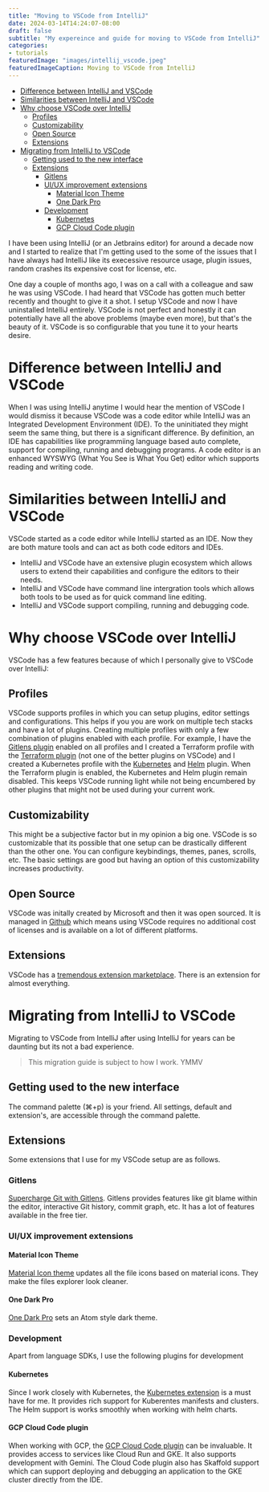 ```yaml
---
title: "Moving to VSCode from IntelliJ"
date: 2024-03-14T14:24:07-08:00
draft: false
subtitle: "My expereince and guide for moving to VSCode from IntelliJ"
categories:
- tutorials
featuredImage: "images/intellij_vscode.jpeg"
featuredImageCaption: Moving to VSCode from IntelliJ
---
```


- [Difference between IntelliJ and VSCode](#difference-between-intellij-and-vscode)
- [Similarities between IntelliJ and VSCode](#similarities-between-intellij-and-vscode)
- [Why choose VSCode over IntelliJ](#why-choose-vscode-over-intellij)
  - [Profiles](#profiles)
  - [Customizability](#customizability)
  - [Open Source](#open-source)
  - [Extensions](#extensions)
- [Migrating from IntelliJ to VSCode](#migrating-from-intellij-to-vscode)
  - [Getting used to the new interface](#getting-used-to-the-new-interface)
  - [Extensions](#extensions-1)
    - [Gitlens](#gitlens)
    - [UI/UX improvement extensions](#uiux-improvement-extensions)
      - [Material Icon Theme](#material-icon-theme)
      - [One Dark Pro](#one-dark-pro)
    - [Development](#development)
      - [Kubernetes](#kubernetes)
      - [GCP Cloud Code plugin](#gcp-cloud-code-plugin)

I have been using IntelliJ (or an Jetbrains editor) for around a decade now and I started to realize that I'm getting used to the some of the issues that I have always had IntelliJ like its execessive resource usage, plugin issues, random crashes its expensive cost for license, etc.

One day a couple of months ago, I was on a call with a colleague and saw he was using VSCode. I had heard that VSCode has gotten much better recently and thought to give it a shot. I setup VSCode and now I have uninstalled IntelliJ entirely. VSCode is not perfect and honestly it can potentially have all the above problems (maybe even more), but that's the beauty of it. VSCode is so configurable that you tune it to your hearts desire.

# Difference between IntelliJ and VSCode
When I was using IntelliJ anytime I would hear the mention of VSCode I would dismiss it because VSCode was a code editor while IntelliJ was an Integrated Development Environment (IDE). To the uninitiated they might seem the same thing, but there is a significant difference. By definition, an IDE has capabilities like programmiing language based auto complete, support for compiling, running and debugging programs. A code editor is an enhanced WYSWYG (What You See is What You Get) editor which supports reading and writing code. 

# Similarities between IntelliJ and VSCode
VSCode started as a code editor while IntelliJ started as an IDE. Now they are both mature tools and can act as both code editors and IDEs. 

- IntelliJ and VSCode have an extensive plugin ecosystem which allows users to extend their capabilities and configure the editors to their needs. 
- IntelliJ and VSCode have command line intergration tools which allows both tools to be used as for quick command line editing.
- IntelliJ and VSCode support compiling, running and debugging code.

# Why choose VSCode over IntelliJ

VSCode has a few features because of which I personally give to VSCode over IntelliJ:

## Profiles
VSCode supports profiles in which you can setup plugins, editor settings and configurations. This helps if you you are work on multiple tech stacks and have a lot of plugins. Creating multiple profiles with only a few combination of plugins enabled with each profile. For example, I have the [Gitlens plugin](https://marketplace.visualstudio.com/items?itemName=eamodio.gitlens) enabled on all profiles and I created a Terraform profile with the [Terraform plugin](https://marketplace.visualstudio.com/items?itemName=hashicorp.terraform) (not one of the better plugins on VSCode) and I created a Kubernetes profile with the [Kubernetes](https://marketplace.visualstudio.com/items?itemName=ms-kubernetes-tools.vscode-kubernetes-tools) and [Helm](https://marketplace.visualstudio.com/items?itemName=Tim-Koehler.helm-intellisense) plugin. When the Terraform plugin is enabled, the Kubernetes and Helm plugin remain disabled. This keeps VSCode running light while not being encumbered by other plugins that might not be used during your current work.

## Customizability
This might be a subjective factor but in my opinion a big one. VSCode is so customizable that its possible that one setup can be drastically different than the other one. You can configure keybindings, themes, panes, scrolls, etc. The basic settings are good but having an option of this customizability increases productivity.

## Open Source
VSCode was initally created by Microsoft and then it was open sourced. It is managed in [Github](https://github.com/microsoft/vscode) which means using VSCode requires no additional cost of licenses and is available on a lot of different platforms.

## Extensions
VSCode has a [tremendous extension marketplace](https://marketplace.visualstudio.com/). There is an extension for almost everything.


# Migrating from IntelliJ to VSCode
Migrating to VSCode from IntelliJ after using IntelliJ for years can be daunting but its not a bad experience.

> This migration guide is subject to how I work. YMMV

## Getting used to the new interface
The command palette (⌘+p) is your friend. All settings, default and extension's, are accessible through the command palette.

## Extensions
Some extensions that I use for my VSCode setup are as follows.

### Gitlens
[Supercharge Git with Gitlens](https://marketplace.visualstudio.com/items?itemName=eamodio.gitlens).
Gitlens provides features like git blame within the editor, interactive Git history, commit graph, etc. It has a lot of features available in the free tier.

### UI/UX improvement extensions

#### Material Icon Theme
[Material Icon theme](https://marketplace.visualstudio.com/items?itemName=PKief.material-icon-theme) updates all the file icons based on material icons. They make the files explorer look cleaner.

#### One Dark Pro
[One Dark Pro](https://marketplace.visualstudio.com/items?itemName=zhuangtongfa.Material-theme) sets an Atom style dark theme.

### Development

Apart from language SDKs, I use the following plugins for development

#### Kubernetes
Since I work closely with Kubernetes, the [Kubernetes extension](https://marketplace.visualstudio.com/items?itemName=ms-kubernetes-tools.vscode-kubernetes-tools) is a must have for me. It provides rich support for Kuberentes manifests and clusters. The Helm support is works smoothly when working with helm charts.

#### GCP Cloud Code plugin
When working with GCP, the [GCP Cloud Code plugin](https://cloud.google.com/code/docs/vscode/install) can be invaluable. It provides access to services like Cloud Run and GKE. It also supports development with Gemini.
The Cloud Code plugin also has Skaffold support which can support deploying and debugging an application to the GKE cluster directly from the IDE.


